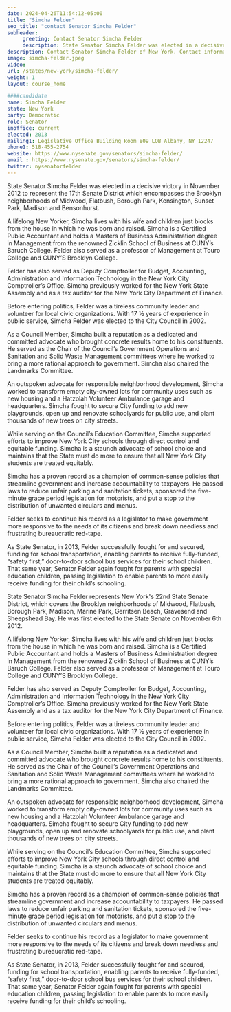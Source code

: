 ```yaml
---
date: 2024-04-26T11:54:12-05:00
title: "Simcha Felder"
seo_title: "contact Senator Simcha Felder"
subheader:
     greeting: Contact Senator Simcha Felder
     description: State Senator Simcha Felder was elected in a decisive victory in November 2012 to represent the 17th Senate District which encompasses the Brooklyn neighborhoods of Midwood, Flatbush, Borough Park, Kensington, Sunset Park, Madison and Bensonhurst.
description: Contact Senator Simcha Felder of New York. Contact information for Simcha Felder includes email address, phone number, and mailing address.
image: simcha-felder.jpeg
video:
url: /states/new-york/simcha-felder/
weight: 1
layout: course_home

####candidate
name: Simcha Felder
state: New York
party: Democratic
role: Senator
inoffice: current
elected: 2013
mailing1: Legislative Office Building Room 809 LOB Albany, NY 12247
phone1: 518-455-2754
website: https://www.nysenate.gov/senators/simcha-felder/
email : https://www.nysenate.gov/senators/simcha-felder/
twitter: nysenatorfelder
---
```


State Senator Simcha Felder was elected in a decisive victory in November 2012 to represent the 17th Senate District which encompasses the Brooklyn neighborhoods of Midwood, Flatbush, Borough Park, Kensington, Sunset Park, Madison and Bensonhurst.

A lifelong New Yorker, Simcha lives with his wife and children just blocks from the house in which he was born and raised. Simcha is a Certified Public Accountant and holds a Masters of Business Administration degree in Management from the renowned Zicklin School of Business at CUNY’s Baruch College.  Felder also served as a professor of Management at Touro College and CUNY’S Brooklyn College.

Felder has also served as Deputy Comptroller for Budget, Accounting, Administration and Information Technology in the New York City Comptroller’s Office.  Simcha previously worked for the New York State Assembly and as a tax auditor for the New York City Department of Finance.

Before entering politics, Felder was a tireless community leader and volunteer for local civic organizations.  With 17 ½ years of experience in public service, Simcha Felder was elected to the City Council in 2002.

As a Council Member, Simcha built a reputation as a dedicated and committed advocate who brought concrete results home to his constituents.  He served as the Chair of the Council’s Government Operations and Sanitation and Solid Waste Management committees where he worked to bring a more rational approach to government.  Simcha also chaired the Landmarks Committee.

An outspoken advocate for responsible neighborhood development, Simcha worked to transform empty city-owned lots for community uses such as new housing and a Hatzolah Volunteer Ambulance garage and headquarters.  Simcha fought to secure City funding to add new playgrounds, open up and renovate schoolyards for public use, and plant thousands of new trees on city streets.

While serving on the Council’s Education Committee, Simcha supported efforts to improve New York City schools through direct control and equitable funding.  Simcha is a staunch advocate of school choice and maintains that the State must do more to ensure that all New York City students are treated equitably.

Simcha has a proven record as a champion of common-sense policies that streamline government and increase accountability to taxpayers.  He passed laws to reduce unfair parking and sanitation tickets, sponsored the five-minute grace period legislation for motorists, and put a stop to the distribution of unwanted circulars and menus.

Felder seeks to continue his record as a legislator to make government more responsive to the needs of its citizens and break down needless and frustrating bureaucratic red-tape.  

As State Senator, in 2013, Felder successfully fought for and secured, funding for school transportation, enabling parents to receive fully-funded, “safety first,” door-to-door school bus services for their school children.  That same year, Senator Felder again fought for parents with special education children, passing legislation to enable parents to more easily receive funding for their child’s schooling.

State Senator Simcha Felder represents New York's 22nd State Senate District, which covers the Brooklyn neighborhoods of Midwood, Flatbush, Borough Park, Madison, Marine Park, Gerritsen Beach, Gravesend and Sheepshead Bay. He was first elected to the State Senate on November 6th 2012.

A lifelong New Yorker, Simcha lives with his wife and children just blocks from the house in which he was born and raised. Simcha is a Certified Public Accountant and holds a Masters of Business Administration degree in Management from the renowned Zicklin School of Business at CUNY’s Baruch College.  Felder also served as a professor of Management at Touro College and CUNY’S Brooklyn College.

Felder has also served as Deputy Comptroller for Budget, Accounting, Administration and Information Technology in the New York City Comptroller’s Office.  Simcha previously worked for the New York State Assembly and as a tax auditor for the New York City Department of Finance.

Before entering politics, Felder was a tireless community leader and volunteer for local civic organizations.  With 17 ½ years of experience in public service, Simcha Felder was elected to the City Council in 2002.

As a Council Member, Simcha built a reputation as a dedicated and committed advocate who brought concrete results home to his constituents.  He served as the Chair of the Council’s Government Operations and Sanitation and Solid Waste Management committees where he worked to bring a more rational approach to government.  Simcha also chaired the Landmarks Committee.

An outspoken advocate for responsible neighborhood development, Simcha worked to transform empty city-owned lots for community uses such as new housing and a Hatzolah Volunteer Ambulance garage and headquarters.  Simcha fought to secure City funding to add new playgrounds, open up and renovate schoolyards for public use, and plant thousands of new trees on city streets.

While serving on the Council’s Education Committee, Simcha supported efforts to improve New York City schools through direct control and equitable funding.  Simcha is a staunch advocate of school choice and maintains that the State must do more to ensure that all New York City students are treated equitably.

Simcha has a proven record as a champion of common-sense policies that streamline government and increase accountability to taxpayers.  He passed laws to reduce unfair parking and sanitation tickets, sponsored the five-minute grace period legislation for motorists, and put a stop to the distribution of unwanted circulars and menus.

Felder seeks to continue his record as a legislator to make government more responsive to the needs of its citizens and break down needless and frustrating bureaucratic red-tape.  

As State Senator, in 2013, Felder successfully fought for and secured, funding for school transportation, enabling parents to receive fully-funded, “safety first,” door-to-door school bus services for their school children.  That same year, Senator Felder again fought for parents with special education children, passing legislation to enable parents to more easily receive funding for their child’s schooling.
